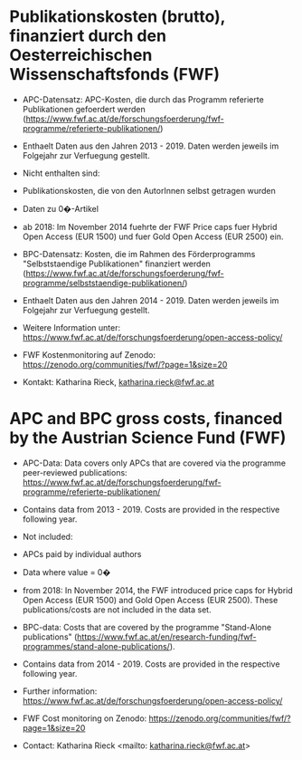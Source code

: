 # Publikationskosten (brutto), finanziert durch den Oesterreichischen Wissenschaftsfonds (FWF) #

* APC-Datensatz: APC-Kosten, die durch das Programm referierte Publikationen gefoerdert werden (https://www.fwf.ac.at/de/forschungsfoerderung/fwf-programme/referierte-publikationen/)
* Enthaelt Daten aus den Jahren 2013 - 2019. Daten werden jeweils im Folgejahr zur Verfuegung gestellt.

* Nicht enthalten sind:
* Publikationskosten, die von den AutorInnen selbst getragen wurden
* Daten zu 0�-Artikel
* ab 2018: Im November 2014 fuehrte der FWF Price caps fuer Hybrid Open Access (EUR 1500) und fuer Gold Open Access (EUR 2500) ein.

* BPC-Datensatz: Kosten, die im Rahmen des Förderprogramms "Selbststaendige Publikationen" finanziert werden (https://www.fwf.ac.at/de/forschungsfoerderung/fwf-programme/selbststaendige-publikationen/)
* Enthaelt Daten aus den Jahren 2014 - 2019. Daten werden jeweils im Folgejahr zur Verfuegung gestellt.

* Weitere Information unter: https://www.fwf.ac.at/de/forschungsfoerderung/open-access-policy/
* FWF Kostenmonitoring auf Zenodo: https://zenodo.org/communities/fwf/?page=1&size=20

* Kontakt: Katharina Rieck, katharina.rieck@fwf.ac.at



# APC and BPC gross costs, financed by the Austrian Science Fund (FWF) #


* APC-Data: Data covers only APCs that are covered via the programme peer-reviewed publications: https://www.fwf.ac.at/de/forschungsfoerderung/fwf-programme/referierte-publikationen/
* Contains data from 2013 - 2019. Costs are provided in the respective following year.

* Not included:
* APCs paid by individual authors
* Data where value = 0�
* from 2018: In November 2014, the FWF introduced price caps for Hybrid Open Access (EUR 1500) and Gold Open Access (EUR 2500). These publications/costs are not included in the data set.  

* BPC-data: Costs that are covered by the programme "Stand-Alone publications" (https://www.fwf.ac.at/en/research-funding/fwf-programmes/stand-alone-publications/).
* Contains data from 2014 - 2019. Costs are provided in the respective following year.


* Further information: https://www.fwf.ac.at/de/forschungsfoerderung/open-access-policy/
* FWF Cost monitoring on Zenodo: https://zenodo.org/communities/fwf/?page=1&size=20

* Contact: Katharina Rieck <mailto: katharina.rieck@fwf.ac.at>
